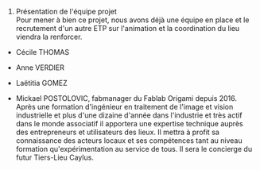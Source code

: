 1. Présentation de l'équipe projet  
Pour mener à bien ce projet, nous avons déjà une équipe en place et le recrutement d'un autre ETP sur l'animation et la coordination du lieu viendra la renforcer.  

* Cécile THOMAS  

* Anne VERDIER   

* Laëtitia GOMEZ  

* Mickael POSTOLOVIC, fabmanager du Fablab Origami depuis 2016. Après une formation d'ingénieur en traitement de l'image et vision industrielle et plus d'une dizaine d'année dans l'industrie et très actif dans le monde associatif il apportera une expertise technique auprès des entrepreneurs et utilisateurs des lieux. Il mettra à profit sa connaissance des acteurs locaux et ses compétences tant au niveau formation qu'expérimentation au service de tous. Il sera le concierge du futur Tiers-Lieu Caylus.
